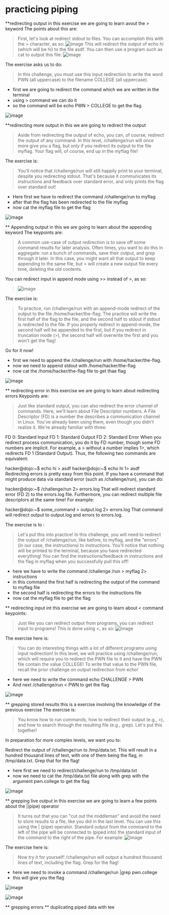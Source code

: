 # practicing piping 
**redirecting output
in this exercise we are going to learn avout the > keyword 
The points about this are:
> First, let's look at redirect stdout to files. You can accomplish this with the > character, as so:
> ![image](https://github.com/user-attachments/assets/f2fa4229-46e3-4a06-8932-4b2771f432a3)
> This will redirect the output of echo hi (which will be hi) to the file asdf. You can then use a program such as cat to output this file:
> ![image](https://github.com/user-attachments/assets/9c272964-6d3b-46ef-acc5-4df2a70d1500)

The exercise asks us to do:
>In this challenge, you must use this input redirection to write the word PWN (all uppercase) to the filename COLLEGE (all uppercase).

* first we are going to redirect the command which we are written in the terminal
* using > command we can do it
* so the command will be echo PWN > COLLEGE to get the flag

![image](https://github.com/user-attachments/assets/0ca457a7-1536-458c-b6af-8d967657a79a)





**redirecting more output
in this we   are  going to redirect the output 
> Aside from redirecting the output of echo, you can, of course, redirect the output of any command. In this level, /challenge/run will once more give you a flag, but only if you redirect its output to the file myflag. Your flag will, of course, end up in the myflag file!

  The exercise is:
  > You'll notice that /challenge/run will still happily print to your terminal, despite you redirecting stdout. That's because it communicates its instructions and feedback over standard error, and only prints the flag over standard out!


* Here first we have to redirect the command /challenge/run to myflag
* after that the flag  has been redirected to the file myflag
* now cat the myflag file to get the flag

![image](https://github.com/user-attachments/assets/9b31fa02-ba76-4656-975f-cdf291fd0455)





** Appending output
in this we are going to learn about the appending keyword
The keypoints are:
>A common use-case of output redirection is to save off some command results for later analysis. Often times, you want to do this in aggregate: run a bunch of commands, save their output, and grep through it later. In this case, you might want all that output to keep appending to the same file, but > will create a new output file every time, deleting the old contents.

You can redirect input in append mode using >> instead of >, as so:
>![image](https://github.com/user-attachments/assets/62fd47ae-0ca2-4c77-927f-58dbfd496c55)

The exercise is:
>To practice, run /challenge/run with an append-mode redirect of the output to the file /home/hacker/the-flag. The practice will write the first half of the flag to the file, and the second half to stdout if stdout is redirected to the file. If you properly redirect in append-mode, the second half will be appended to the first, but if you redirect in truncation mode (>), the second half will overwrite the first and you won't get the flag!

Go for it now!


* first we need to append the /challenge/run with /home/hacker/the-flag.
* now we need to append stdout  with  /home/hacker/the-flag
* now cat the  /home/hacker/the-flag  file to get thae flag

![image](https://github.com/user-attachments/assets/be788c19-5dd5-4b38-9a4c-9b5db18d6219)




** redirecting error 
in this exercise we are going to learn about redirecting errors 
Keypoints are:
> Just like standard output, you can also redirect the error channel of commands. Here, we'll learn about File Descriptor numbers. A File Descriptor (FD) is a number the describes a communication channel in Linux. You've already been using them, even though you didn't realize it. We're already familiar with three:

FD 0: Standard Input
FD 1: Standard Output
FD 2: Standard Error
When you redirect process communication, you do it by FD number, though some FD numbers are implicit. For example, a > without a number implies 1>, which redirects FD 1 (Standard Output). Thus, the following two commands are equivalent:

hacker@dojo:~$ echo hi > asdf
hacker@dojo:~$ echo hi 1> asdf
Redirecting errors is pretty easy from this point. If you have a command that might produce data via standard error (such as /challenge/run), you can do:

hacker@dojo:~$ /challenge/run 2> errors.log
That will redirect standard error (FD 2) to the errors.log file. Furthermore, you can redirect multiple file descriptors at the same time! For example:

hacker@dojo:~$ some_command > output.log 2> errors.log
That command will redirect output to output.log and errors to errors.log.


The exercise is to :
> Let's put this into practice! In this challenge, you will need to redirect the output of /challenge/run, like before, to myflag, and the "errors" (in our case, the instructions) to instructions. You'll notice that nothing will be printed to the terminal, because you have redirected everything! You can find the instructions/feedback in instructions and the flag in myflag when you successfully pull this off!


* here we have to write the command /challenge /run  > myflag 2> instructions
* in this command the first half is redirecting the output of the  command to myflag file
* the second half is redirecting the errors to the instructions file
* now cat the myflag file to get the flag



** redirecting input
int this exercise we are going to learn about < command 
keypoints:
> Just like you can redirect output from programs, you can redirect input to programs! This is done using <, as so:
> ![image](https://github.com/user-attachments/assets/a6a22cfe-9dcd-4a9d-bbbf-5546df242959)

The exercise here is:
>You can do interesting things with a lot of different programs using input redirection! In this level, we will practice using /challenge/run, which will require you to redirect the PWN file to it and have the PWN file contain the value COLLEGE! To write that value to the PWN file, recall the prior challenge on output redirection from echo!

* here we need to write the command echo CHALLENGE > PWN
* And next /challenge/run < PWN to get the flag

![image](https://github.com/user-attachments/assets/d3c13399-c28c-49be-88e4-d7f01865b14a)





** grepping stored results
this is a exercise involving the knowledge of the previous exercise 
The exercise is:
> You know how to run commands, how to redirect their output (e.g., >), and how to search through the resulting file (e.g., grep). Let's put this together!

In preparation for more complex levels, we want you to:

Redirect the output of /challenge/run to /tmp/data.txt.
This will result in a hundred thousand lines of text, with one of them being the flag, in /tmp/data.txt.
Grep that for the flag!


* here first we need to redirect/challenge/run to /tmp/data.txt
* now we need to cat the /tmp/data.txt file along with grep with the argument pwn.college to get the flag

![image](https://github.com/user-attachments/assets/fed12ff3-c656-480c-acaa-b8dbc3cce266)





** grepping live output
in this exercise we are going to learn a few points about the |(pipe) operator
>It turns out that you can "cut out the middleman" and avoid the need to store results to a file, like you did in the last level. You can use this using the | (pipe) operator. Standard output from the command to the left of the pipe will be connected to (piped into) the standard input of the command to the right of the pipe. For example:
>![image](https://github.com/user-attachments/assets/113c05f6-0f4e-4d8d-8c57-83775a60fe64)

The exercise here is:
>Now try it for yourself! /challenge/run will output a hundred thousand lines of text, including the flag. Grep for the flag!

* here we need to invoke a command /challenge/run |grep pwn.college
* this will give you the flag

![image](https://github.com/user-attachments/assets/4f0ba79a-69b2-4c6a-9387-db2180be37a8)

![image](https://github.com/user-attachments/assets/8282f138-fbb2-4b86-b1e2-cfcf62d7f2ff)





** grepping errors
** duplicating piped data with tee















  



